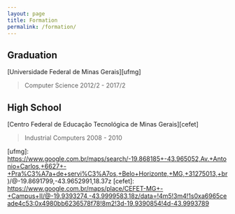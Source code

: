 ```yaml
---
layout: page
title: Formation
permalink: /formation/
---
```



Graduation
-----
[Universidade Federal de Minas Gerais][ufmg]
> Computer Science  2012/2 - 2017/2

High School
-----
[Centro Federal de Educação Tecnológica de Minas Gerais][cefet]
> Industrial Computers  2008 - 2010

[ufmg]: https://www.google.com.br/maps/search/-19.868185+-43.965052,Av.+Antonio+Carlos,+6627+-+Pra%C3%A7a+de+servi%C3%A7os,+Belo+Horizonte,+MG,+31275013,+br)/@-19.8691799,-43.9652991,18.37z
[cefet]: https://www.google.com.br/maps/place/CEFET-MG+-+Campus+II/@-19.9393274,-43.9999583,18z/data=!4m5!3m4!1s0xa6965ceade4c53:0x4980bb6236578f78!8m2!3d-19.9390854!4d-43.9993789